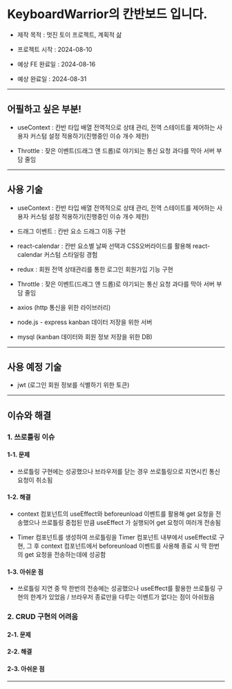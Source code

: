 # KeyboardWarrior의 칸반보드 입니다.

- 제작 목적 : 멋진 토이 프로젝트, 계획적 삶

- 프로젝트 시작 : 2024-08-10

- 예상 FE 완료일 : 2024-08-16

- 예상 완료일 : 2024-08-31

---

## 어필하고 싶은 부분!

- useContext : 칸반 타입 배열 전역적으로 상태 관리, 전역 스테이트를 제어하는 사용자 커스텀 설정 적용하기(진행중인 이슈 개수 제한)

- Throttle : 잦은 이벤트(드래그 앤 드롭)로 야기되는 통신 요청 과다를 막아 서버 부담 줄임

---

## 사용 기술

- useContext : 칸반 타입 배열 전역적으로 상태 관리, 전역 스테이트를 제어하는 사용자 커스텀 설정 적용하기(진행중인 이슈 개수 제한)

- 드래그 이벤트 : 칸반 요소 드래그 이동 구현

- react-calendar : 칸반 요소별 날짜 선택과 CSS오버라이드를 활용해 react-calendar 커스텀 스타일링 경험

- redux : 회원 전역 상태관리를 통한 로그인 회원가입 기능 구현

- Throttle : 잦은 이벤트(드래그 앤 드롭)로 야기되는 통신 요청 과다를 막아 서버 부담 줄임

- axios (http 통신을 위한 라이브러리)

- node.js - express kanban 데이터 저장을 위한 서버

- mysql (kanban 데이터와 회원 정보 저장을 위한 DB)

---

## 사용 예정 기술

- jwt (로그인 회원 정보를 식별하기 위한 토큰)

--- 

## 이슈와 해결

### 1. 쓰로틀링 이슈

#### 1-1. 문제
- 쓰로틀링 구현에는 성공했으나 브라우저를 닫는 경우 쓰로틀링으로 지연시킨 통신 요청이 취소됨

#### 1-2. 해결
- context 컴포넌트의 useEffect와 beforeunload 이벤트를 활용해 get 요청을 전송했으나 쓰로틀링 중첩된 만큼 useEffect 가 실행되어 get 요청이 여러개 전송됨

- Timer 컴포넌트를 생성하여 쓰로틀링을 Timer 컴포넌트 내부에서 useEffect로 구현, 그 후 context 컴포넌트에서 beforeunload 이벤트를 사용해 종료 시 딱 한번의 get 요청을 전송하는데에 성공함

#### 1-3. 아쉬운 점
- 쓰로틀링 지연 중 딱 한번의 전송에는 성공했으나 useEffect를 활용한 쓰로틀링 구현의 한계가 있었음 / 브라우저 종료만을 다루는 이벤트가 없다는 점이 아쉬웠음

### 2. CRUD 구현의 어려움

#### 2-1. 문제

#### 2-2. 해결

#### 2-3. 아쉬운 점

---